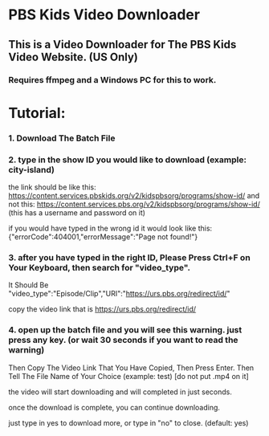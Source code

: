 # PBS Kids Video Downloader
## This is a Video Downloader for The PBS Kids Video Website. (US Only)
### Requires ffmpeg and a Windows PC for this to work.

# Tutorial:
### 1. Download The Batch File
### 2. type in the show ID you would like to download (example: city-island)

the link should be like this: https://content.services.pbskids.org/v2/kidspbsorg/programs/show-id/
and not this: https://content.services.pbs.org/v2/kidspbsorg/programs/show-id/ (this has a username and password on it)

if you would have typed in the wrong id it would look like this: {"errorCode":404001,"errorMessage":"Page not found!"}

### 3. after you have typed in the right ID, Please Press Ctrl+F on Your Keyboard, then search for "video_type".

It Should Be "video_type":"Episode/Clip","URI":"https://urs.pbs.org/redirect/id/"

copy the video link that is https://urs.pbs.org/redirect/id/

### 4. open up the batch file and you will see this warning. just press any key. (or wait 30 seconds if you want to read the warning)
Then Copy The Video Link That You Have Copied, Then Press Enter.
Then Tell The File Name of Your Choice (example: test) [do not put .mp4 on it]

the video will start downloading and will completed in just seconds.

once the download is complete, you can continue downloading.

just type in yes to download more, or type in "no" to close. (default: yes)
